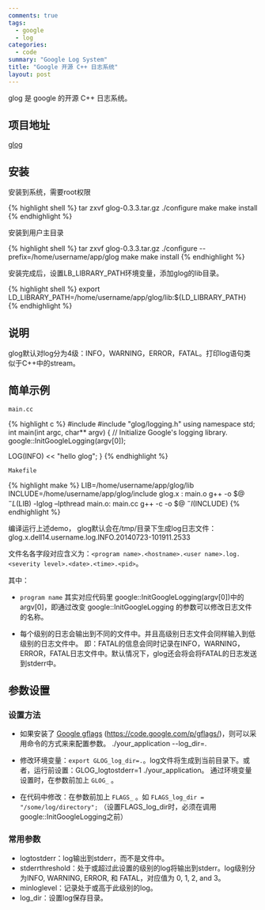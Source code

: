 ```yaml
---
comments: true
tags:
  - google
  - log
categories:
  - code
summary: "Google Log System"
title: "Google 开源 C++ 日志系统"
layout: post
---
```


glog 是 google 的开源 C++ 日志系统。

## 项目地址

[glog](https://code.google.com/p/google-glog/)

## 安装

安装到系统，需要root权限

{% highlight shell %}
tar zxvf glog-0.3.3.tar.gz
./configure
make
make install
{% endhighlight %}

安装到用户主目录

{% highlight shell %}
tar zxvf glog-0.3.3.tar.gz
./configure --prefix=/home/username/app/glog
make
make install
{% endhighlight %}

安装完成后，设置LB_LIBRARY_PATH环境变量，添加glog的lib目录。

{% highlight shell %}
export LD_LIBRARY_PATH=/home/username/app/glog/lib:${LD_LIBRARY_PATH}
{% endhighlight %}

## 说明

glog默认对log分为4级：INFO，WARNING，ERROR，FATAL。打印log语句类似于C++中的stream。

## 简单示例

`main.cc`

{% highlight c %}
#include <iostream>
#include "glog/logging.h"
using namespace std;
int main(int argc, char** argv) {
  // Initialize Google's logging library.
  google::InitGoogleLogging(argv[0]);

  LOG(INFO) << "hello glog";
}
{% endhighlight %}

`Makefile`

{% highlight make %}
LIB=/home/username/app/glog/lib
INCLUDE=/home/username/app/glog/include
glog.x : main.o
    g++ -o $@ $^ -L$(LIB) -lglog –lpthread
main.o: main.cc
    g++ -c -o $@ $^ -I$(INCLUDE)
{% endhighlight %}

编译运行上述demo， glog默认会在/tmp/目录下生成log日志文件：glog.x.dell14.username.log.INFO.20140723-101911.2533

文件名各字段对应含义为：`<program name>.<hostname>.<user name>.log.<severity level>.<date>.<time>.<pid>`。

其中：

- `program name` 其实对应代码里 google::InitGoogleLogging(argv[0])中的argv[0]，即通过改变 google::InitGoogleLogging 的参数可以修改日志文件的名称。

- 每个级别的日志会输出到不同的文件中。并且高级别日志文件会同样输入到低级别的日志文件中。 即：FATAL的信息会同时记录在INFO，WARNING，ERROR，FATAL日志文件中。默认情况下，glog还会将会将FATAL的日志发送到stderr中。

<!-- more -->

## 参数设置

### 设置方法
- 如果安装了 [Google gflags](https://github.com/google/glog) (https://code.google.com/p/gflags/)，则可以采用命令的方式来来配置参数。
    ./your_application --log_dir=.

- 修改环境变量：`export GLOG_log_dir=.`。log文件将生成到当前目录下。或者，运行前设置：GLOG_logtostderr=1 ./your_application。 通过环境变量设置时，在参数前加上 `GLOG_` 。

- 在代码中修改：在参数前加上 `FLAGS_` 。如 ` FLAGS_log_dir = "/some/log/directory"; ` （设置FLAGS_log_dir时，必须在调用google::InitGoogleLogging之前）

### 常用参数
- logtostderr：log输出到stderr，而不是文件中。
- stderrthreshold：处于或超过此设置的级别的log将输出到stderr。log级别分为INFO, WARNING, ERROR, 和 FATAL，对应值为 0, 1, 2, and 3。
- minloglevel：记录处于或高于此级别的log。
- log_dir：设置log保存目录。
